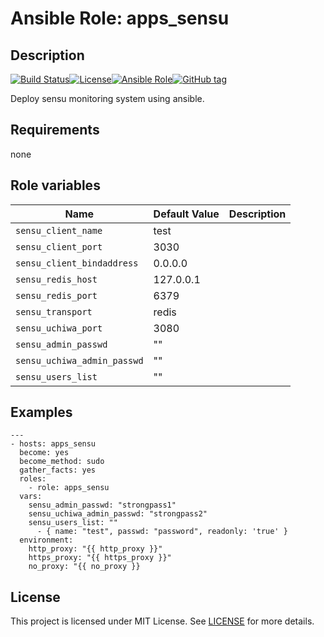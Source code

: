 # Ansible Role: apps_sensu


## Description

[![Build Status](https://travis-ci.com/lotusnoir/apps_sensu.svg?branch=master)](https://travis-ci.com/lotusnoir/apps_sensu)[![License](https://img.shields.io/badge/license-MIT%20License-brightgreen.svg)](https://opensource.org/licenses/MIT)[![Ansible Role](https://img.shields.io/badge/ansible%20role-apps__sensu-blue)](https://galaxy.ansible.com/lotusnoir/apps_sensu/)[![GitHub tag](https://img.shields.io/badge/version-latest-blue)](https://github.com/lotusnoir/apps_sensu/tags)

Deploy sensu monitoring system using ansible.

## Requirements

none

## Role variables

| Name           | Default Value | Description                        |
| -------------- | ------------- | -----------------------------------|
| `sensu_client_name` | test |  |
| `sensu_client_port` | 3030|  |
| `sensu_client_bindaddress` | 0.0.0.0|  |
| `sensu_redis_host` | 127.0.0.1 |  |
| `sensu_redis_port` | 6379 |  |
| `sensu_transport` | redis |  |
| `sensu_uchiwa_port` | 3080 |  |
| `sensu_admin_passwd` | "" |  |
| `sensu_uchiwa_admin_passwd` | "" |  |
| `sensu_users_list` | "" |  |

## Examples

	---
	- hosts: apps_sensu
	  become: yes
	  become_method: sudo
	  gather_facts: yes
	  roles:
	    - role: apps_sensu
	  vars:
        sensu_admin_passwd: "strongpass1"
        sensu_uchiwa_admin_passwd: "strongpass2"
        sensu_users_list: ""
          - { name: "test", passwd: "password", readonly: 'true' }
	  environment: 
	    http_proxy: "{{ http_proxy }}"
	    https_proxy: "{{ https_proxy }}"
	    no_proxy: "{{ no_proxy }}


## License

This project is licensed under MIT License. See [LICENSE](/LICENSE) for more details.
